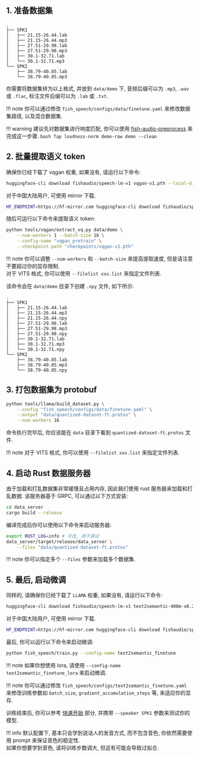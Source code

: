 ## 1. 准备数据集

```
.
├── SPK1
│   ├── 21.15-26.44.lab
│   ├── 21.15-26.44.mp3
│   ├── 27.51-29.98.lab
│   ├── 27.51-29.98.mp3
│   ├── 30.1-32.71.lab
│   └── 30.1-32.71.mp3
└── SPK2
    ├── 38.79-40.85.lab
    └── 38.79-40.85.mp3
```

你需要将数据集转为以上格式, 并放到 `data/demo` 下, 音频后缀可以为 `.mp3`, `.wav` 或 `.flac`, 标注文件后缀可以为 `.lab` 或 `.txt`.

!!! note
    你可以通过修改 `fish_speech/configs/data/finetune.yaml` 来修改数据集路径, 以及混合数据集.

!!! warning
    建议先对数据集进行响度匹配, 你可以使用 [fish-audio-preprocess](https://github.com/fishaudio/audio-preprocess) 来完成这一步骤. 
    ```bash
    fap loudness-norm demo-raw demo --clean
    ```

## 2. 批量提取语义 token

确保你已经下载了 vqgan 权重, 如果没有, 请运行以下命令:

```bash
huggingface-cli download fishaudio/speech-lm-v1 vqgan-v1.pth --local-dir checkpoints
```

对于中国大陆用户, 可使用 mirror 下载.

```bash
HF_ENDPOINT=https://hf-mirror.com huggingface-cli download fishaudio/speech-lm-v1 vqgan-v1.pth --local-dir checkpoints
```

随后可运行以下命令来提取语义 token:

```bash
python tools/vqgan/extract_vq.py data/demo \
    --num-workers 1 --batch-size 16 \
    --config-name "vqgan_pretrain" \
    --checkpoint-path "checkpoints/vqgan-v1.pth"
```

!!! note
    你可以调整 `--num-workers` 和 `--batch-size` 来提高提取速度, 但是请注意不要超过你的显存限制.  
    对于 VITS 格式, 你可以使用 `--filelist xxx.list` 来指定文件列表.

该命令会在 `data/demo` 目录下创建 `.npy` 文件, 如下所示:

```
.
├── SPK1
│   ├── 21.15-26.44.lab
│   ├── 21.15-26.44.mp3
│   ├── 21.15-26.44.npy
│   ├── 27.51-29.98.lab
│   ├── 27.51-29.98.mp3
│   ├── 27.51-29.98.npy
│   ├── 30.1-32.71.lab
│   ├── 30.1-32.71.mp3
│   └── 30.1-32.71.npy
└── SPK2
    ├── 38.79-40.85.lab
    ├── 38.79-40.85.mp3
    └── 38.79-40.85.npy
```

## 3. 打包数据集为 protobuf

```bash
python tools/llama/build_dataset.py \
    --config "fish_speech/configs/data/finetune.yaml" \
    --output "data/quantized-dataset-ft.protos" \
    --num-workers 16
```

命令执行完毕后, 你应该能在 `data` 目录下看到 `quantized-dataset-ft.protos` 文件.

!!! note
    对于 VITS 格式, 你可以使用 `--filelist xxx.list` 来指定文件列表.

## 4. 启动 Rust 数据服务器

由于加载和打乱数据集非常缓慢且占用内存, 因此我们使用 rust 服务器来加载和打乱数据. 该服务器基于 GRPC, 可以通过以下方式安装:

```bash
cd data_server
cargo build --release
```

编译完成后你可以使用以下命令来启动服务器:

```bash
export RUST_LOG=info # 可选, 用于调试
data_server/target/release/data_server \
    --files "data/quantized-dataset-ft.protos" 
```

!!! note
    你可以指定多个 `--files` 参数来加载多个数据集.

## 5. 最后, 启动微调

同样的, 请确保你已经下载了 `LLAMA` 权重, 如果没有, 请运行以下命令:

```bash
huggingface-cli download fishaudio/speech-lm-v1 text2semantic-400m-v0.2-4k.pth --local-dir checkpoints
```

对于中国大陆用户, 可使用 mirror 下载.

```bash
HF_ENDPOINT=https://hf-mirror.com huggingface-cli download fishaudio/speech-lm-v1 text2semantic-400m-v0.2-4k.pth --local-dir checkpoints
```

最后, 你可以运行以下命令来启动微调:

```bash
python fish_speech/train.py --config-name text2semantic_finetune
```

!!! note
    如果你想使用 lora, 请使用 `--config-name text2semantic_finetune_lora` 来启动微调.

!!! note
    你可以通过修改 `fish_speech/configs/text2semantic_finetune.yaml` 来修改训练参数如 `batch_size`, `gradient_accumulation_steps` 等, 来适应你的显存.

训练结束后, 你可以参考 [快速开始](/zh/quick-start/overview.md) 部分, 并携带 `--speaker SPK1` 参数来测试你的模型.

!!! info
    默认配置下, 基本只会学到说话人的发音方式, 而不包含音色, 你依然需要使用 prompt 来保证音色的稳定性.  
    如果你想要学到音色, 请将训练步数调大, 但这有可能会导致过拟合.
